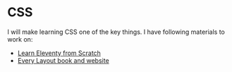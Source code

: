 # CSS

I will make learning CSS one of the key things. I have following materials to work on:

- [Learn Eleventy from Scratch](https://piccalil.li/course/learn-eleventy-from-scratch/)
- [Every Layout book and website](https://piccalil.li/course/learn-eleventy-from-scratch/)